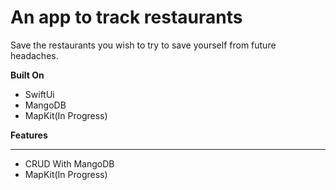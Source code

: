 # An app to track restaurants
 Save the restaurants you wish to try to save yourself from future headaches. 

**Built On**
* SwiftUi
* MangoDB
* MapKit(In Progress)

**Features**
___________________________________
* CRUD With MangoDB
* MapKit(In Progress)
